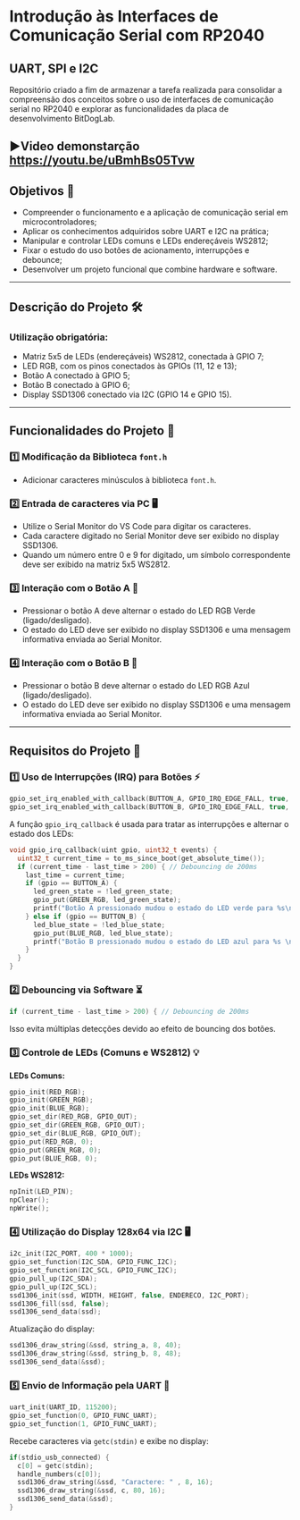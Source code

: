 # Introdução às Interfaces de Comunicação Serial com RP2040

## UART, SPI e I2C

Repositório criado a fim de armazenar a tarefa realizada para consolidar a compreensão dos conceitos sobre o uso de interfaces de comunicação serial no RP2040 e explorar as funcionalidades da placa de desenvolvimento BitDogLab.

▶️Video demonstarção https://youtu.be/uBmhBs05Tvw
---

## Objetivos 🎯

- Compreender o funcionamento e a aplicação de comunicação serial em microcontroladores;
- Aplicar os conhecimentos adquiridos sobre UART e I2C na prática;
- Manipular e controlar LEDs comuns e LEDs endereçáveis WS2812;
- Fixar o estudo do uso botões de acionamento, interrupções e debounce;
- Desenvolver um projeto funcional que combine hardware e software.

---

## Descrição do Projeto 🛠️

### Utilização obrigatória:

- Matriz 5x5 de LEDs (endereçáveis) WS2812, conectada à GPIO 7;
- LED RGB, com os pinos conectados às GPIOs (11, 12 e 13);
- Botão A conectado à GPIO 5;
- Botão B conectado à GPIO 6;
- Display SSD1306 conectado via I2C (GPIO 14 e GPIO 15).

---

## Funcionalidades do Projeto 🚀

### 1️⃣ Modificação da Biblioteca `font.h`
- Adicionar caracteres minúsculos à biblioteca `font.h`.

### 2️⃣ Entrada de caracteres via PC 🖥️
- Utilize o Serial Monitor do VS Code para digitar os caracteres.
- Cada caractere digitado no Serial Monitor deve ser exibido no display SSD1306.
- Quando um número entre 0 e 9 for digitado, um símbolo correspondente deve ser exibido na matriz 5x5 WS2812.

### 3️⃣ Interação com o Botão A 🔘
- Pressionar o botão A deve alternar o estado do LED RGB Verde (ligado/desligado).
- O estado do LED deve ser exibido no display SSD1306 e uma mensagem informativa enviada ao Serial Monitor.

### 4️⃣ Interação com o Botão B 🔘
- Pressionar o botão B deve alternar o estado do LED RGB Azul (ligado/desligado).
- O estado do LED deve ser exibido no display SSD1306 e uma mensagem informativa enviada ao Serial Monitor.

---

## Requisitos do Projeto 📌

### 1️⃣ Uso de Interrupções (IRQ) para Botões ⚡

```c
gpio_set_irq_enabled_with_callback(BUTTON_A, GPIO_IRQ_EDGE_FALL, true, &gpio_irq_callback);
gpio_set_irq_enabled_with_callback(BUTTON_B, GPIO_IRQ_EDGE_FALL, true, &gpio_irq_callback);
```

A função `gpio_irq_callback` é usada para tratar as interrupções e alternar o estado dos LEDs:

```c
void gpio_irq_callback(uint gpio, uint32_t events) {
  uint32_t current_time = to_ms_since_boot(get_absolute_time());
  if (current_time - last_time > 200) { // Debouncing de 200ms
    last_time = current_time;
    if (gpio == BUTTON_A) {
      led_green_state = !led_green_state;
      gpio_put(GREEN_RGB, led_green_state);
      printf("Botão A pressionado mudou o estado do LED verde para %s\n", led_green_state ? "1" : "0");
    } else if (gpio == BUTTON_B) {
      led_blue_state = !led_blue_state;
      gpio_put(BLUE_RGB, led_blue_state);
      printf("Botão B pressionado mudou o estado do LED azul para %s \n", led_blue_state ? "1" : "0");
    }
  }
}
```

### 2️⃣ Debouncing via Software ⏳

```c
if (current_time - last_time > 200) { // Debouncing de 200ms
```

Isso evita múltiplas detecções devido ao efeito de bouncing dos botões.

### 3️⃣ Controle de LEDs (Comuns e WS2812) 💡

**LEDs Comuns:**

```c
gpio_init(RED_RGB);
gpio_init(GREEN_RGB);
gpio_init(BLUE_RGB);
gpio_set_dir(RED_RGB, GPIO_OUT);
gpio_set_dir(GREEN_RGB, GPIO_OUT);
gpio_set_dir(BLUE_RGB, GPIO_OUT);
gpio_put(RED_RGB, 0);
gpio_put(GREEN_RGB, 0);
gpio_put(BLUE_RGB, 0);
```

**LEDs WS2812:**

```c
npInit(LED_PIN);
npClear();
npWrite();
```

### 4️⃣ Utilização do Display 128x64 via I2C 🖥️

```c
i2c_init(I2C_PORT, 400 * 1000);
gpio_set_function(I2C_SDA, GPIO_FUNC_I2C);
gpio_set_function(I2C_SCL, GPIO_FUNC_I2C);
gpio_pull_up(I2C_SDA);
gpio_pull_up(I2C_SCL);
ssd1306_init(ssd, WIDTH, HEIGHT, false, ENDERECO, I2C_PORT);
ssd1306_fill(ssd, false);
ssd1306_send_data(ssd);
```

Atualização do display:

```c
ssd1306_draw_string(&ssd, string_a, 8, 40);
ssd1306_draw_string(&ssd, string_b, 8, 48);
ssd1306_send_data(&ssd);
```

### 5️⃣ Envio de Informação pela UART 🔄

```c
uart_init(UART_ID, 115200);
gpio_set_function(0, GPIO_FUNC_UART);
gpio_set_function(1, GPIO_FUNC_UART);
```

Recebe caracteres via `getc(stdin)` e exibe no display:

```c
if(stdio_usb_connected) {
  c[0] = getc(stdin);
  handle_numbers(c[0]);
  ssd1306_draw_string(&ssd, "Caractere: " , 8, 16);
  ssd1306_draw_string(&ssd, c, 80, 16);
  ssd1306_send_data(&ssd);
}
```


